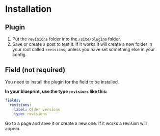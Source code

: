 # Installation

## Plugin

1. Put the `revisions` folder into the `/site/plugins` folder.
1. Save or create a post to test it. If it works it will create a new folder in your root called `revisions`, unless you have set something else in your config.

## Field (not required)

You need to install the plugin for the field to be installed.

**In your blueprint, use the type `revisions` like this:**

```yaml
fields:
  revisions:
    label: Older versions
    type: revisions
```

Go to a page and save it or create a new one. If it works a revision will appear.
